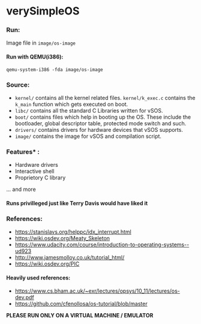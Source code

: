 # verySimpleOS

### Run:
Image file in `image/os-image`

#### Run with QEMU(i386):
`qemu-system-i386 -fda image/os-image`

### Source:
- `kernel/` contains all the kernel related files. `kernel/k_exec.c` contains the `k_main` function which gets executed on boot.
- `libc/` contains all the standard C Libraries written for vSOS.
- `boot/` contains files which help in booting up the OS. These include the bootloader, global descriptor table, protected mode switch and such.
- `drivers/` contains drivers for hardware devices that vSOS supports.
- `image/` contains the image for vSOS and compilation script.

### Features* :
- Hardware drivers
- Interactive shell
- Proprietory C library

... and more

#### Runs privilleged just like Terry Davis would have liked it

### References:

- https://stanislavs.org/helppc/idx_interrupt.html
- https://wiki.osdev.org/Meaty_Skeleton
- https://www.udacity.com/course/introduction-to-operating-systems--ud923
- http://www.jamesmolloy.co.uk/tutorial_html/
- https://wiki.osdev.org/PIC

#### Heavily used references:
- https://www.cs.bham.ac.uk/~exr/lectures/opsys/10_11/lectures/os-dev.pdf
- https://github.com/cfenollosa/os-tutorial/blob/master

**PLEASE RUN ONLY ON A VIRTUAL MACHINE / EMULATOR**
